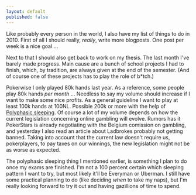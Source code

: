 ```yaml
---
layout: default
published: false
---
```


Like probably every person in the world, I also have my list of things to do in 2010. First of all I should really, *really*, write more blogposts. One post per week is a nice goal ...

Next to that I should also get back to work on my thesis. The last month I've barely made progress. Main cause are a bunch of school projects I had to finish, which, by tradition, are always given at the end of the semester. (And of course one of these projects has to play the role of b*tch.)

Pokerwise I only played 80k hands last year. As a reference, some people play 80k hands *per month* ... Needless to say my volume should increase if I want to make some nice profits. As a general guideline I want to play at least 100k hands at 100NL. Possible 200k or more with the help of [Polyphasic sleeping](http://en.wikipedia.org/wiki/Polyphasic_sleep). Of course a lot of my volume depends on how the current legislation concerning online gambling will evolve. Rumors has it PokerStars is already negotiating with the Belgium comission on gambling, and yesterday I also read an article about Ladbrokes probably not getting banned. Taking into account that the current law doesn't require us, pokerplayers, to pay taxes on our winnings, the new legislation might not be as worse as expected.

The polyphasic sleeping thing I mentioned earlier, is something I plan to do once my exams are finished. I'm not a 100 percent certain which sleeping pattern I want to try, but most likely it'll be Everyman or Uberman. I still have some practical planning to do (like deciding *when* to take my naps), but I'm really looking forward to try it out and having gazillions of time to spend.